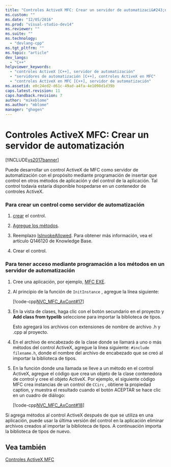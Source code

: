 ```yaml
---
title: "Controles ActiveX MFC: Crear un servidor de automatizaci&#243;n | Microsoft Docs"
ms.custom: ""
ms.date: "12/05/2016"
ms.prod: "visual-studio-dev14"
ms.reviewer: ""
ms.suite: ""
ms.technology: 
  - "devlang-cpp"
ms.tgt_pltfrm: ""
ms.topic: "article"
dev_langs: 
  - "C++"
helpviewer_keywords: 
  - "controles ActiveX [C++], servidor de automatización"
  - "servidores de automatización [C++], controles ActiveX en MFC"
  - "controles ActiveX en MFC [C++], servidor de automatización"
ms.assetid: e0c24ed2-d61c-49ad-a4fa-4e1098d1d39b
caps.latest.revision: 11
caps.handback.revision: 7
author: "mikeblome"
ms.author: "mblome"
manager: "ghogen"
---
```

# Controles ActiveX MFC: Crear un servidor de automatizaci&#243;n
[!INCLUDE[vs2017banner](../assembler/inline/includes/vs2017banner.md)]

Puede desarrollar un control ActiveX de MFC como servidor de automatización con el propósito mediante programación de insertar que control en otros métodos de aplicación y del control de la aplicación.  Tal control todavía estaría disponible hospedarse en un contenedor de controles ActiveX.  
  
### Para crear un control como servidor de automatización  
  
1.  [crear](../mfc/reference/mfc-activex-control-wizard.md) el control.  
  
2.  [Agregue los métodos](../mfc/mfc-activex-controls-methods.md).  
  
3.  Reemplazo [IsInvokeAllowed](../Topic/COleControl::IsInvokeAllowed.md).  Para obtener más información, vea el artículo Q146120 de Knowledge Base.  
  
4.  Crear el control.  
  
### Para tener acceso mediante programación a los métodos en un servidor de automatización  
  
1.  Cree una aplicación, por ejemplo, [MFC EXE](../mfc/reference/mfc-application-wizard.md).  
  
2.  Al principio de la función de `InitInstance` , agregue la línea siguiente:  
  
     [!code-cpp[NVC_MFC_AxCont#17](../mfc/codesnippet/CPP/mfc-activex-controls-creating-an-automation-server_1.cpp)]  
  
3.  En la vista de clases, haga clic con el botón secundario en el proyecto y **Add class from typelib** seleccione para importar la biblioteca de tipos.  
  
     Esto agregará los archivos con extensiones de nombre de archivo .h y .cpp al proyecto.  
  
4.  En el archivo de encabezado de la clase donde se llamará a uno o más métodos del control ActiveX, agregue la línea siguiente: `#include filename.h`, donde el nombre del archivo de encabezado que se creó al importar la biblioteca de tipos.  
  
5.  En la función donde una llamada se lleve a un método en el control ActiveX, agregue el código que crea un objeto de la clase contenedora de control y cree el objeto ActiveX.  Por ejemplo, el siguiente código MFC crea instancias de un control de `CCirc` , obtiene la propiedad caption, y muestra el resultado cuando el botón ACEPTAR se hace clic en un cuadro de diálogo:  
  
     [!code-cpp[NVC_MFC_AxCont#18](../mfc/codesnippet/CPP/mfc-activex-controls-creating-an-automation-server_2.cpp)]  
  
 Si agrega métodos al control ActiveX después de que se utiliza en una aplicación, puede usar la última versión del control en la aplicación eliminar archivos creados al importar la biblioteca de tipos.  A continuación importa la biblioteca de tipos de nuevo.  
  
## Vea también  
 [Controles ActiveX MFC](../mfc/mfc-activex-controls.md)